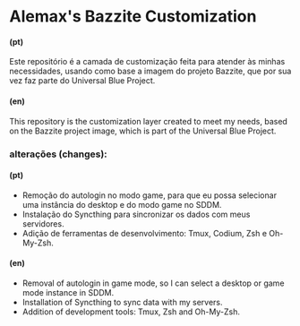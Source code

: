 # Alemax's Bazzite Customization

#### (pt)
Este repositório é a camada de customização feita para atender às minhas necessidades, usando como base a imagem do projeto Bazzite, que por sua vez faz parte do Universal Blue Project.

#### (en)
This repository is the customization layer created to meet my needs, based on the Bazzite project image, which is part of the Universal Blue Project.


### alterações (changes):

#### (pt)
- Remoção do autologin no modo game, para que eu possa selecionar uma instância do desktop e do modo game no SDDM.
- Instalação do Syncthing para sincronizar os dados com meus servidores. 
- Adição de ferramentas de desenvolvimento: Tmux, Codium, Zsh e Oh-My-Zsh.

#### (en)
- Removal of autologin in game mode, so I can select a desktop or game mode instance in SDDM.
- Installation of Syncthing to sync data with my servers.
- Addition of development tools: Tmux, Zsh and Oh-My-Zsh.